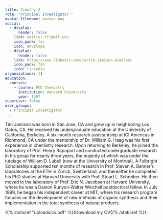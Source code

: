 ```yaml
---
title: Timothy J
role: "Principal Investigator "
avatar_filename: avatar.png
social:
  - display:
      header: false
    link: mailto: tfj@mit.edu
    icon_pack: fas
    icon: envelope
  - display:
      header: false
    link: https://www.linkedin.com/in/tim-jamison-41a55a4/
    icon_pack: fab
    icon: linkedin
organizations: []
education:
  courses:
    - course: PhD Chemistry
      institution: Harvard University
      year: 1997
superuser: false
user_groups:
  - Principal Investigator
---
```

<!--StartFragment-->

Tim Jamison was born in San Jose, CA and grew up in neighboring Los Gatos, CA. He received his undergraduate education at the University of California, Berkeley. A six-month research assistantship at ICI Americas in Richmond, CA under the mentorship of Dr. William G. Haag was his first experience in chemistry research. Upon returning to Berkeley, he joined the laboratory of Prof. Henry Rapoport and conducted undergraduate research in his group for nearly three years, the majority of which was under the tutelage of William D. Lubell (now at the University of Montreal). A Fulbright Scholarship supported ten months of research in Prof. Steven A. Benner’s laboratories at the ETH in Zürich, Switzerland, and thereafter he completed his PhD studies at Harvard University with Prof. Stuart L. Schreiber. He then moved to the laboratory of Prof. Eric N. Jacobsen at Harvard University, where he was a Damon Runyon-Walter Winchell postdoctoral fellow. In July 1999, he began his independent career at MIT, where his research program focuses on the development of new methods of organic synthesis and their implementation in the total synthesis of natural products.

{{% staticref "uploads/cv.pdf" %}}Download my CV{{% /staticref %}}.

<!--EndFragment-->
